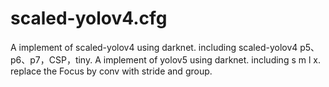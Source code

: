# scaled-yolov4.cfg
A implement of scaled-yolov4 using darknet. including scaled-yolov4 p5、p6、p7，CSP，tiny.
A implement of yolov5 using darknet. including s m l x. replace the Focus by conv with stride and group.
